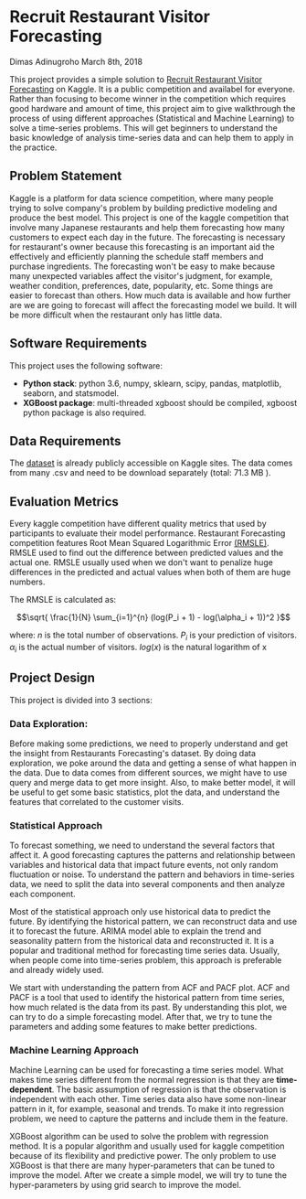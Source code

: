 # Recruit Restaurant Visitor Forecasting

Dimas Adinugroho
March 8th, 2018

This project provides a simple solution to [Recruit Restaurant Visitor Forecasting](https://www.kaggle.com/c/recruit-restaurant-visitor-forecasting) on Kaggle. It is a public competition and availabel for everyone. Rather than focusing to become winner in the competition which requires good hardware and amount of time, this project aim to give walkthrough the process of using different approaches (Statistical and Machine Learning) to solve a time-series problems. This will get beginners to understand the basic knowledge of analysis time-series data and can help them to apply in the practice.

## Problem Statement

Kaggle is a platform for data science competition, where many people trying to solve company's problem by building predictive modeling and produce the best model. This project is one of the kaggle competition that involve many Japanese restaurants and help them forecasting how many customers to expect each day in the future. The forecasting is necessary for restaurant's owner because this forecasting is an important aid the effectively and efficiently planning the schedule staff members and purchase ingredients. The forecasting won't be easy to make because many unexpected variables affect the visitor's judgment, for example, weather condition, preferences, date, popularity, etc. Some things are easier to forecast than others. How much data is available and how further are we are going to forecast will affect the forecasting model we build. It will be more difficult when the restaurant only has little data.

## Software Requirements
This project uses the following software:

-   **Python stack**: python 3.6, numpy, sklearn, scipy, pandas, matplotlib, seaborn, and statsmodel.
-   **XGBoost package**: multi-threaded xgboost should be compiled, xgboost python package is also required.

## Data Requirements
The [dataset](https://www.kaggle.com/c/recruit-restaurant-visitor-forecasting/data) is already publicly accessible on Kaggle sites. The data comes from many .csv and need to be download separately (total: 71.3 MB ). 

## Evaluation Metrics

Every kaggle competition have different quality metrics that used by participants to evaluate their model performance. Restaurant Forecasting competition features Root Mean Squared Logarithmic Error [(RMSLE)](https://www.quora.com/What-is-the-difference-between-an-RMSE-and-RMSLE-logarithmic-error-and-does-a-high-RMSE-imply-low-RMSLE). RMSLE used to find out the difference between predicted values and the actual one. RMSLE usually used when we don't want to penalize huge differences in the predicted and actual values when both of them are huge numbers.

The RMSLE is calculated as:

$$\sqrt{ \frac{1}{N} \sum_{i=1}^{n} (log(P_i + 1) - log(\alpha_i + 1))^2 }$$

where:
$n$  is the total number of observations.
$P_i$ is your prediction of visitors.
$\alpha_i$ is the actual number of visitors.
$log(x)$ is the natural logarithm of x


## Project Design
This project is divided into 3 sections:

### Data Exploration:
Before making some predictions, we need to properly understand and get the insight from Restaurants Forecasting's dataset.  By doing data exploration, we poke around the data and getting a sense of what happen in the data. Due to data comes from different sources, we might have to use query and merge data  to get more insight. Also, to make better model, it will be useful to get some basic statistics, plot the data, and understand the features that correlated to the customer visits.

###  Statistical Approach
To forecast something, we need to understand the several factors that affect it. A good forecasting captures the patterns and relationship between variables and historical data that impact future events, not only random fluctuation or noise. To understand the pattern and behaviors in time-series data, we need to split the data into several components and then analyze each component.

Most of the statistical approach only use historical data to predict the future. By identifying the historical pattern, we can reconstruct data and use it to forecast the future.  ARIMA model able to explain the trend and seasonality pattern from the historical data and reconstructed it. It is a popular and traditional method for forecasting time series data. Usually, when people come into time-series problem, this approach is preferable and already widely used.

We start with understanding the pattern from ACF and PACF plot. ACF and PACF is a tool that used to identify the historical pattern from time series, how much related is the data from its past. By understanding this plot, we can try to do a simple forecasting model. After that, we try to tune the parameters and adding some features to make better predictions.

### Machine Learning Approach

Machine Learning can be used for forecasting a time series model. What makes time series different from the normal regression is that they are **time-dependent**. The basic assumption of regression is that the observation is independent with each other. Time series data also have some non-linear pattern in it, for example, seasonal and trends. To make it into regression problem, we need to capture the patterns and include them in the feature.

XGBoost algorithm can be used to solve the problem with regression method. It is a popular algorithm and usually used for kaggle competition because of its flexibility and predictive power. The only problem to use XGBoost is that there are many hyper-parameters that can be tuned to improve the model. After we create a simple model, we will try to tune the hyper-parameters by using grid search to improve the model.
